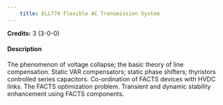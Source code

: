 ```yaml
---
    title: ELL774 Flexible AC Transmission System
---
```

**Credits:** 3 (3-0-0)



#### Description 
The phenomenon of voltage collapse; the basic theory of line compensation. Static VAR compensators; static phase shifters; thyristors controlled series capacitors. Co-ordination of FACTS devices with HVDC links. The FACTS optimization problem. Transient and dynamic stability enhancement using FACTS components.